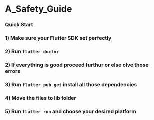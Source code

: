 # A_Safety_Guide

### Quick Start

### 1) Make sure your Flutter SDK set perfectly 

### 2) Run ``` flutter doctor ```

### 2) If everything is good proceed furthur or else olve those errors

### 3) Run ``` flutter pub get ``` install all those dependencies

### 4) Move the files to lib folder

### 5) Run `` flutter run `` and choose your desired platform 
